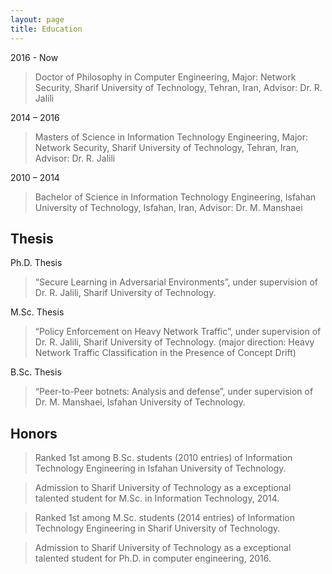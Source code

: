 ```yaml
---
layout: page
title: Education
---
```



2016 - Now	
>Doctor of Philosophy in Computer Engineering, Major: Network Security, Sharif University of Technology, Tehran, Iran, Advisor: Dr. R. Jalili


2014 – 2016
>Masters of Science in Information Technology Engineering, Major: Network Security, Sharif University of Technology, Tehran, Iran, Advisor: Dr. R. Jalili


2010 – 2014	
>Bachelor of Science in Information Technology Engineering, Isfahan University of Technology, Isfahan, Iran, Advisor: Dr. M. Manshaei

## Thesis

Ph.D. Thesis
>“Secure Learning in Adversarial Environments”, under supervision of Dr. R. Jalili, Sharif University of Technology.

M.Sc. Thesis	

>“Policy Enforcement on Heavy Network Traffic”, under supervision of Dr. R. Jalili, Sharif University of Technology.
(major direction: Heavy Network Traffic Classification in the Presence of Concept Drift)

B.Sc. Thesis	
>“Peer-to-Peer botnets: Analysis and defense”, under supervision of  Dr. M. Manshaei, Isfahan University of Technology.  

## Honors

>Ranked 1st among B.Sc. students (2010 entries) of Information Technology Engineering in Isfahan University of Technology.

>Admission to Sharif University of Technology as a exceptional talented student for M.Sc. in Information Technology, 2014.

>Ranked 1st among M.Sc. students (2014 entries) of Information Technology Engineering in Sharif University of Technology.

>Admission to Sharif University of Technology as a exceptional talented student for Ph.D. in computer engineering, 2016.









